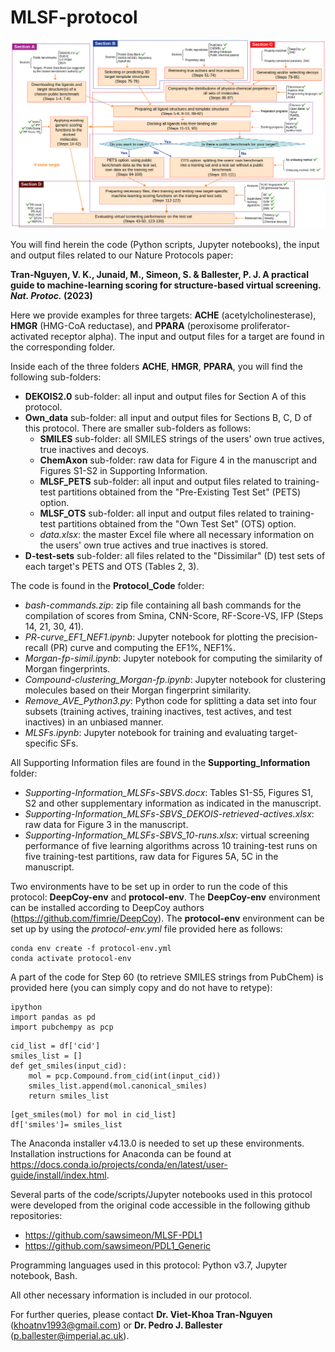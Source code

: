 # MLSF-protocol

![Protocol-Workflow](https://github.com/vktrannguyen/MLSF-protocol/blob/main/Fig1_Nat-Protoc.png)

You will find herein the code (Python scripts, Jupyter notebooks), the input and output files related to our Nature Protocols paper:

**Tran-Nguyen, V. K., Junaid, M., Simeon, S. & Ballester, P. J. A practical guide to machine-learning scoring for structure-based virtual screening. *Nat. Protoc.* (2023)**

Here we provide examples for three targets: **ACHE** (acetylcholinesterase), **HMGR** (HMG-CoA reductase), and **PPARA** (peroxisome proliferator-activated receptor alpha). The input and output files for a target are found in the corresponding folder.

Inside each of the three folders **ACHE**, **HMGR**, **PPARA**, you will find the following sub-folders:

- **DEKOIS2.0** sub-folder: all input and output files for Section A of this protocol.
- **Own_data** sub-folder: all input and output files for Sections B, C, D of this protocol. There are smaller sub-folders as follows:
  - **SMILES** sub-folder: all SMILES strings of the users' own true actives, true inactives and decoys.
  - **ChemAxon** sub-folder: raw data for Figure 4 in the manuscript and Figures S1-S2 in Supporting Information.
  - **MLSF_PETS** sub-folder: all input and output files related to training-test partitions obtained from the "Pre-Existing Test Set" (PETS) option.
  - **MLSF_OTS** sub-folder: all input and output files related to training-test partitions obtained from the "Own Test Set" (OTS) option.
  - *data.xlsx*: the master Excel file where all necessary information on the users' own true actives and true inactives is stored.
- **D-test-sets** sub-folder: all files related to the "Dissimilar" (D) test sets of each target's PETS and OTS (Tables 2, 3).

The code is found in the **Protocol_Code** folder:

- *bash-commands.zip*: zip file containing all bash commands for the compilation of scores from Smina, CNN-Score, RF-Score-VS, IFP (Steps 14, 21, 30, 41).
- *PR-curve_EF1_NEF1.ipynb*: Jupyter notebook for plotting the precision-recall (PR) curve and computing the EF1%, NEF1%. 
- *Morgan-fp-simil.ipynb*: Jupyter notebook for computing the similarity of Morgan fingerprints.
- *Compound-clustering_Morgan-fp.ipynb*: Jupyter notebook for clustering molecules based on their Morgan fingerprint similarity.
- *Remove_AVE_Python3.py*: Python code for splitting a data set into four subsets (training actives, training inactives, test actives, and test inactives) in an unbiased manner.
- *MLSFs.ipynb*: Jupyter notebook for training and evaluating target-specific SFs.

All Supporting Information files are found in the **Supporting_Information** folder:

- *Supporting-Information_MLSFs-SBVS.docx*: Tables S1-S5, Figures S1, S2 and other supplementary information as indicated in the manuscript.
- *Supporting-Information_MLSFs-SBVS_DEKOIS-retrieved-actives.xlsx*: raw data for Figure 3 in the manuscript.
- *Supporting-Information_MLSFs-SBVS_10-runs.xlsx*: virtual screening performance of five learning algorithms across 10 training-test runs on five training-test partitions, raw data for Figures 5A, 5C in the manuscript.

Two environments have to be set up in order to run the code of this protocol: **DeepCoy-env** and **protocol-env**. The **DeepCoy-env** environment can be installed according to DeepCoy authors (https://github.com/fimrie/DeepCoy). The **protocol-env** environment can be set up by using the *protocol-env.yml* file provided here as follows:

```
conda env create -f protocol-env.yml
conda activate protocol-env
```

A part of the code for Step 60 (to retrieve SMILES strings from PubChem) is provided here (you can simply copy and do not have to retype):

```
ipython
import pandas as pd
import pubchempy as pcp
```

```
cid_list = df['cid']
smiles_list = []
def get_smiles(input_cid):
    mol = pcp.Compound.from_cid(int(input_cid))
    smiles_list.append(mol.canonical_smiles)
    return smiles_list
```

```
[get_smiles(mol) for mol in cid_list]
df['smiles']= smiles_list
```

The Anaconda installer v4.13.0 is needed to set up these environments. Installation instructions for Anaconda can be found at https://docs.conda.io/projects/conda/en/latest/user-guide/install/index.html.

Several parts of the code/scripts/Jupyter notebooks used in this protocol were developed from the original code accessible in the following github repositories:

- https://github.com/sawsimeon/MLSF-PDL1
- https://github.com/sawsimeon/PDL1_Generic

Programming languages used in this protocol: Python v3.7, Jupyter notebook, Bash.

All other necessary information is included in our protocol.

For further queries, please contact **Dr. Viet-Khoa Tran-Nguyen** (khoatnv1993@gmail.com) or **Dr. Pedro J. Ballester** (p.ballester@imperial.ac.uk).

